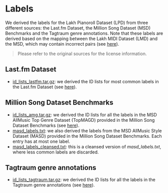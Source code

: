 # Labels

We derived the labels for the Lakh Pianoroll Dataset (LPD) from three different
sources: the Last&#46;fm Dataset, the Million Song Dataset (MSD) Benchmarks and
the Tagtraum genre annotations. Note that these labels are derived based on the
mapping between the Lakh MIDI Dataset (LMD) and the MSD, which may contain
incorrect pairs (see [here](https://colinraffel.com/projects/lmd/)).

> Please refer to the original sources for the license information.

## Last&#46;fm Dataset

- [id_lists_lastfm.tar.gz](https://drive.google.com/uc?id=1mkmQjOifUHISszMsVTDHNuxd7H8Fo5Cs&export=download):
  we derived the ID lists for most common labels in the Last&#46;fm Dataset (see 
  [here](http://millionsongdataset.com/lastfm/)).

## Million Song Dataset Benchmarks

- [id_lists_amg.tar.gz](https://drive.google.com/uc?id=1Rv1uAAkcebzYnmYdZYeaBkdK6Q2YtF7c&export=download):
  we derived the ID lists for all the labels in the MSD AllMusic Top Genre
  Dataset (TopMAGD) provided in the Million Song Dataset Benchmarks (see
  [here](http://www.ifs.tuwien.ac.at/mir/msd/)).
- [masd_labels.txt](https://drive.google.com/uc?id=1OqcBgW_4x6FRF5qjvWXCknBbdhM6Tk1D&export=download):
  we also derived the labels from the MSD AllMusic Style Dataset (MASD) provided
  in the Million Song Dataset Benchmarks. Each entry has at most one label.
- [masd_labels_cleansed.txt](https://drive.google.com/uc?id=1mPcUpfCTjdbZ-m5Va9Z7jaUhXC3wMr3G&export=download):
  this is a cleansed version of _masd_labels.txt_, where less common labels are
  discarded.

## Tagtraum genre annotations

- [id_lists_tagtraum.tar.gz](https://drive.google.com/uc?id=1Gjb4OFnbQ8CFnhrtJvjNneOQqBh9XhAq&export=download):
  we derived the ID lists for all the labels in the Tagtraum genre annotations
  (see [here](http://www.tagtraum.com/msd_genre_datasets.html)).
